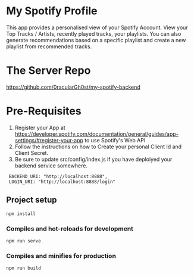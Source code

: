 # My Spotify Profile
This app provides a personalised view of your Spotify Account. 
View your Top Tracks / Artists, recently played tracks, your playlists. 
You can also generate recommendations based on a specific playlist and create a new playlist from recommended tracks.

# The Server Repo 

https://github.com/0racularGh0st/my-spotify-backend 

# Pre-Requisites

1. Register your App at https://developer.spotify.com/documentation/general/guides/app-settings/#register-your-app  to use Spotify's Web API 
2. Follow the instructions on how to Create your personal Client Id and Client Secret.
3. Be sure to update src/config/index.js if you have deploiyed your backend service somewhere.
```
 BACKEND_URI: "http://localhost:8888",  
 LOGIN_URI: "http://localhost:8888/login"
```

## Project setup
```
npm install
```

### Compiles and hot-reloads for development
```
npm run serve
```

### Compiles and minifies for production
```
npm run build
```
